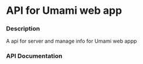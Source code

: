# API for Umami web app

### Description
A api for server and manage info for Umami web appp

### API Documentation